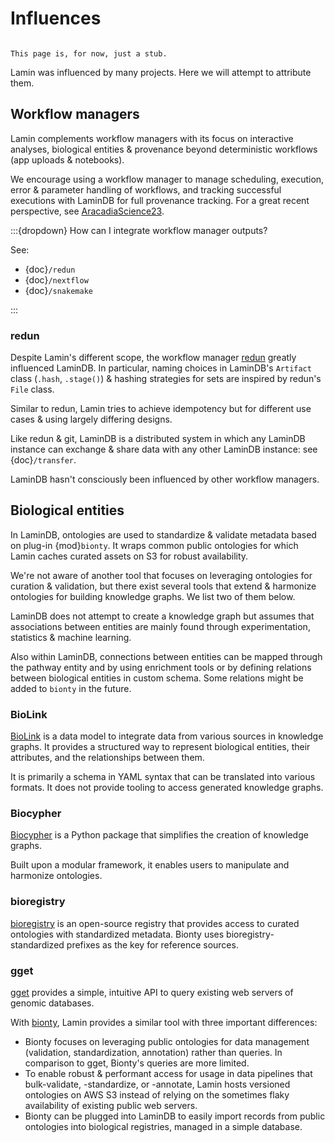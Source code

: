 # Influences

```{note}

This page is, for now, just a stub.

```

Lamin was influenced by many projects. Here we will attempt to attribute them.

## Workflow managers

Lamin complements workflow managers with its focus on interactive analyses, biological entities & provenance beyond deterministic workflows (app uploads & notebooks).

We encourage using a workflow manager to manage scheduling, execution, error & parameter handling of workflows, and tracking successful executions with LaminDB for full provenance tracking. For a great recent perspective, see [AracadiaScience23](https://research.arcadiascience.com/pub/perspective-reproducible-workflows/release/3).

:::{dropdown} How can I integrate workflow manager outputs?

See:

- {doc}`/redun`
- {doc}`/nextflow`
- {doc}`/snakemake`

:::

### redun

Despite Lamin's different scope, the workflow manager [redun](https://github.com/insitro/redun) greatly influenced LaminDB. In particular, naming choices in LaminDB's `Artifact` class (`.hash`, `.stage()`) & hashing strategies for sets are inspired by redun's `File` class.

Similar to redun, Lamin tries to achieve idempotency but for different use cases & using largely differing designs.

Like redun & git, LaminDB is a distributed system in which any LaminDB instance can exchange & share data with any other LaminDB instance: see {doc}`/transfer`.

LaminDB hasn't consciously been influenced by other workflow managers.

## Biological entities

In LaminDB, ontologies are used to standardize & validate metadata based on plug-in {mod}`bionty`. It wraps common public ontologies for which Lamin caches curated assets on S3 for robust availability.

We're not aware of another tool that focuses on leveraging ontologies for curation & validation, but there exist several tools that extend & harmonize ontologies for building knowledge graphs. We list two of them below.

LaminDB does not attempt to create a knowledge graph but assumes that associations between entities are mainly found through experimentation, statistics & machine learning.

Also within LaminDB, connections between entities can be mapped through the pathway entity and by using enrichment tools or by defining relations between biological entities in custom schema. Some relations might be added to `bionty` in the future.

### BioLink

[BioLink](https://biolink.github.io/biolink-model/) is a data model to integrate data from various sources in knowledge graphs. It provides a structured way to represent biological entities, their attributes, and the relationships between them.

It is primarily a schema in YAML syntax that can be translated into various formats. It does not provide tooling to access generated knowledge graphs.

### Biocypher

[Biocypher](https://biocypher.org/) is a Python package that simplifies the creation of knowledge graphs.

Built upon a modular framework, it enables users to manipulate and harmonize ontologies.

### bioregistry

[bioregistry](https://bioregistry.io/) is an open-source registry that provides access to curated ontologies with standardized metadata. Bionty uses bioregistry-standardized prefixes as the key for reference sources.

### gget

[gget](https://github.com/pachterlab/gget) provides a simple, intuitive API to query existing web servers of genomic databases.

With [bionty](https://lamin.ai/docs/bionty), Lamin provides a similar tool with three important differences:

- Bionty focuses on leveraging public ontologies for data management (validation, standardization, annotation) rather than queries. In comparison to gget, Bionty's queries are more limited.
- To enable robust & performant access for usage in data pipelines that bulk-validate, -standardize, or -annotate, Lamin hosts versioned ontologies on AWS S3 instead of relying on the sometimes flaky availability of existing public web servers.
- Bionty can be plugged into LaminDB to easily import records from public ontologies into biological registries, managed in a simple database.
